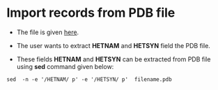 # Import records from PDB file

- The file is given [here](https://files.rcsb.org/view/6C4A.pdb).

- The user wants to extract **HETNAM** and **HETSYN** field the PDB file. 

- These fields **HETNAM** and **HETSYN** can be extracted from PDB file using **sed** command given below:

```
sed  -n -e '/HETNAM/ p' -e '/HETSYN/ p'  filename.pdb
```
